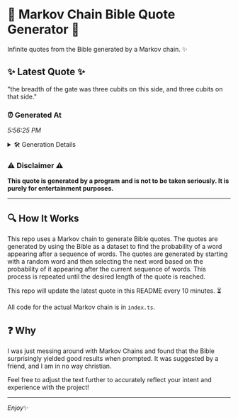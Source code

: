 # 📖 Markov Chain Bible Quote Generator 📖

Infinite quotes from the Bible generated by a Markov chain. ✨

## ✨ Latest Quote ✨
"the breadth of the gate was three cubits on this side, and three cubits on that side."

### ⏰ Generated At
*5:56:25 PM*

<details>
    <summary>🛠️ Generation Details</summary>
    <p>
        <strong>🌱 Seed:</strong> the<br>
        <strong>🔄 Iterations:</strong> 16<br>
        <strong>📜 Context History:</strong><br>[ the ]: breadth<br>[ the, breadth ]: of<br>[ the, breadth, of ]: the<br>[ the, breadth, of, the ]: gate<br>[ the, breadth, of, the, gate ]: was<br>[ the, breadth, of, the, gate, was ]: three<br>[ breadth, of, the, gate, was, three ]: cubits<br>[ of, the, gate, was, three, cubits ]: on<br>[ the, gate, was, three, cubits, on ]: this<br>[ gate, was, three, cubits, on, this ]: side,<br>[ was, three, cubits, on, this, side, ]: and<br>[ three, cubits, on, this, side,, and ]: three<br>[ cubits, on, this, side,, and, three ]: cubits<br>[ on, this, side,, and, three, cubits ]: on<br>[ this, side,, and, three, cubits, on ]: that<br>[ side,, and, three, cubits, on, that ]: side.<br>
    </p>
</details>

### ⚠️ Disclaimer ⚠️
**This quote is generated by a program and is not to be taken seriously. It is purely for entertainment purposes.**

---

## 🔍 How It Works

This repo uses a Markov chain to generate Bible quotes. The quotes are generated by using the Bible as a dataset to find the probability of a word appearing after a sequence of words. The quotes are generated by starting with a random word and then selecting the next word based on the probability of it appearing after the current sequence of words. This process is repeated until the desired length of the quote is reached.

This repo will update the latest quote in this README every 10 minutes. ⏳

All code for the actual Markov chain is in `index.ts`.

## ❓ Why

I was just messing around with Markov Chains and found that the Bible surprisingly yielded good results when prompted. 
It was suggested by a friend, and I am in no way christian.

Feel free to adjust the text further to accurately reflect your intent and experience with the project!

---

*Enjoy*✨
